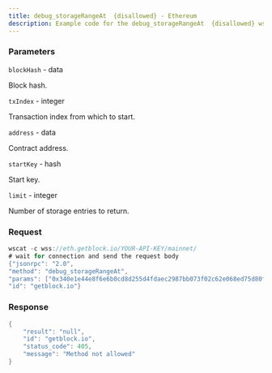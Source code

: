```yaml
---
title: debug_storageRangeAt  {disallowed} - Ethereum
description: Example code for the debug_storageRangeAt  {disallowed} ws method. Сomplete guide on how to use debug_storageRangeAt  {disallowed} ws in GetBlock.io Web3 documentation.
---
```


### Parameters


`blockHash` - data

Block hash.

`txIndex` - integer

Transaction index from which to start.

`address` - data

Contract address.

`startKey` - hash

Start key.

`limit` - integer

Number of storage entries to return.

### Request

``` java
wscat -c wss://eth.getblock.io/YOUR-API-KEY/mainnet/ 
# wait for connection and send the request body 
{"jsonrpc": "2.0",
"method": "debug_storageRangeAt",
"params": ["0x340e1e44e8f6e6b0cd8d255d4fdaec2987bb073f02c62e068ed75d80f9890d5f", 3, "0x0a8156e7ee392d885d10eaa86afd0e323afdcd95", "0xc94770007dda54cF92009BFF0dE90c06F603a09f", 1],
"id": "getblock.io"}
```

###  Response

``` java
{
    "result": "null",
    "id": "getblock.io",
    "status_code": 405,
    "message": "Method not allowed"
}
```

